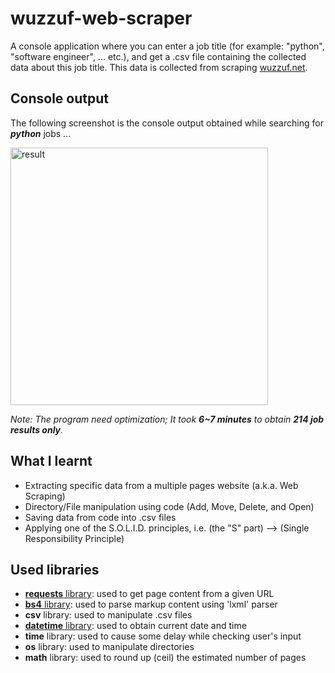 # wuzzuf-web-scraper

A console application where you can enter a job title (for example: "python", "software engineer", ... etc.), and get a .csv file containing the collected data about this job title. This data is collected from scraping [wuzzuf.net](https://wuzzuf.net/jobs/egypt).  


## Console output
The following screenshot is the console output obtained while searching for ***python*** jobs ...

<img width="412" alt="result" src="https://user-images.githubusercontent.com/35142459/146295780-41d91ef9-041f-46e0-a479-dbd248073f82.PNG">

*Note:*
*The program need optimization; It took **6~7 minutes** to obtain **214 job results only**.*


## What I learnt

* Extracting specific data from a multiple pages website (a.k.a. Web Scraping)
* Directory/File manipulation using code (Add, Move, Delete, and Open)
* Saving data from code into .csv files
* Applying one of the S.O.L.I.D. principles, i.e. (the "S" part) --> (Single Responsibility Principle)


## Used libraries

* [**requests** library](https://pypi.org/project/requests/): used to get page content from a given URL
* [**bs4** library](https://pypi.org/project/bs4/): used to parse markup content using 'lxml' parser
* **csv** library: used to manipulate .csv files
* [**datetime** library](https://pypi.org/project/DateTime/): used to obtain current date and time
* **time** library: used to cause some delay while checking user's input
* **os** library: used to manipulate directories
* **math** library: used to round up (ceil) the estimated number of pages


